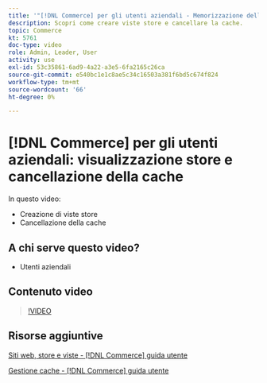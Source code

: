 ```yaml
---
title: '"[!DNL Commerce] per gli utenti aziendali - Memorizzazione delle viste e cancellazione della cache"'
description: Scopri come creare viste store e cancellare la cache.
topic: Commerce
kt: 5761
doc-type: video
role: Admin, Leader, User
activity: use
exl-id: 53c35861-6ad9-4a22-a3e5-6fa2165c26ca
source-git-commit: e540bc1e1c8ae5c34c16503a381f6bd5c674f824
workflow-type: tm+mt
source-wordcount: '66'
ht-degree: 0%

---
```


# [!DNL Commerce] per gli utenti aziendali: visualizzazione store e cancellazione della cache

In questo video:

- Creazione di viste store
- Cancellazione della cache

## A chi serve questo video?

- Utenti aziendali

## Contenuto video

>[!VIDEO](https://video.tv.adobe.com/v/35946?quality=12&learn=on)

## Risorse aggiuntive

[Siti web, store e viste - [!DNL Commerce] guida utente](https://docs.magento.com/user-guide/stores/websites-stores-views.html)

[Gestione cache - [!DNL Commerce] guida utente](https://docs.magento.com/user-guide/system/cache-management.html)
